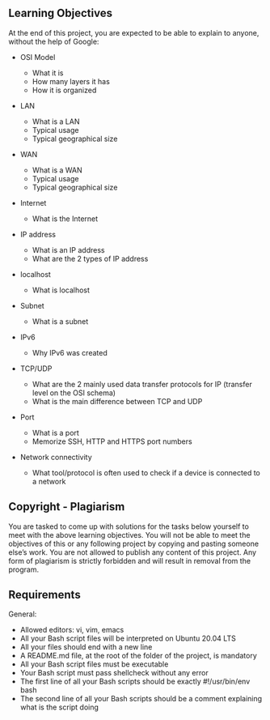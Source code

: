 Learning Objectives
-------------------

At the end of this project, you are expected to be able to explain to anyone, without the help of Google:

- OSI Model
    - What it is
    - How many layers it has
    - How it is organized

- LAN
    - What is a LAN
    - Typical usage
    - Typical geographical size

- WAN
    - What is a WAN
    - Typical usage
    - Typical geographical size

- Internet
    - What is the Internet

- IP address
    - What is an IP address
    - What are the 2 types of IP address

- localhost
    - What is localhost

- Subnet
    - What is a subnet

- IPv6
    - Why IPv6 was created

- TCP/UDP
    - What are the 2 mainly used data transfer protocols for IP (transfer level on the OSI schema)
    - What is the main difference between TCP and UDP

- Port
    - What is a port
    - Memorize SSH, HTTP and HTTPS port numbers

- Network connectivity
    - What tool/protocol is often used to check if a device is connected to a network

Copyright - Plagiarism
----------------------

You are tasked to come up with solutions for the tasks below yourself to meet with the above learning objectives.
You will not be able to meet the objectives of this or any following project by copying and pasting someone else’s work.
You are not allowed to publish any content of this project.
Any form of plagiarism is strictly forbidden and will result in removal from the program.

Requirements
------------

General:
- Allowed editors: vi, vim, emacs
- All your Bash script files will be interpreted on Ubuntu 20.04 LTS
- All your files should end with a new line
- A README.md file, at the root of the folder of the project, is mandatory
- All your Bash script files must be executable
- Your Bash script must pass shellcheck without any error
- The first line of all your Bash scripts should be exactly #!/usr/bin/env bash
- The second line of all your Bash scripts should be a comment explaining what is the script doing
